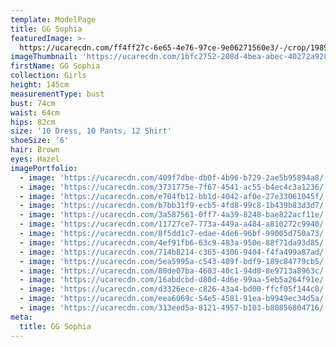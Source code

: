 ```yaml
---
template: ModelPage
title: GG Sophia
featuredImage: >-
  https://ucarecdn.com/ff4ff27c-6e65-4e76-97ce-9e06271560e3/-/crop/1989x1375/0,197/-/preview/
imageThumbnail: 'https://ucarecdn.com/1bfc2752-208d-4bea-abec-40272a928250/'
firstName: GG Sophia
collection: Girls
height: 145cm
measurementType: bust
bust: 74cm
waist: 64cm
hips: 82cm
size: '10 Dress, 10 Pants, 12 Shirt'
shoeSize: '6'
hair: Brown
eyes: Hazel
imagePortfolio:
  - image: 'https://ucarecdn.com/409f7dbe-db0f-4b96-b729-2ae5b95894a8/'
  - image: 'https://ucarecdn.com/3731775e-7f67-4541-ac55-b4ec4c3a1236/'
  - image: 'https://ucarecdn.com/e704fb12-bb1d-4042-af0e-27e33061045f/'
  - image: 'https://ucarecdn.com/b7bb31f9-ecb5-4fd8-99c8-1b439b83d3d7/'
  - image: 'https://ucarecdn.com/3a587561-0ff7-4a39-8248-bae822acf11e/'
  - image: 'https://ucarecdn.com/11727ce7-773a-449a-a484-a810272c9940/'
  - image: 'https://ucarecdn.com/8f5dd1c7-edae-4de6-96bf-99005d750a73/'
  - image: 'https://ucarecdn.com/4ef91fb6-63c9-483a-950e-88f71da93d85/'
  - image: 'https://ucarecdn.com/714b8214-c365-4306-9404-f4fa499a87ad/'
  - image: 'https://ucarecdn.com/5ea5995a-c543-409f-bdf9-189c84779cb5/'
  - image: 'https://ucarecdn.com/80de07ba-4603-40c1-94d8-8e9713a8963c/'
  - image: 'https://ucarecdn.com/16abdcbd-d80d-4d6e-99aa-5eb5a264f91e/'
  - image: 'https://ucarecdn.com/d3326ece-c826-43a4-bd00-ffcf05f144c0/'
  - image: 'https://ucarecdn.com/eea6069c-54e5-4581-91ea-b9949ec34d5a/'
  - image: 'https://ucarecdn.com/313eed5a-8121-4957-b103-b80856804716/'
meta:
  title: GG Sophia
---
```



